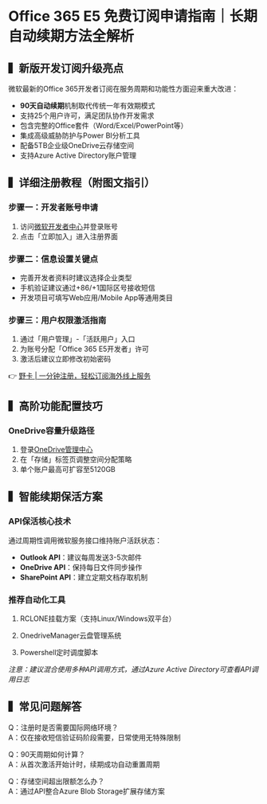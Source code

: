 # Office 365 E5 免费订阅申请指南｜长期自动续期方法全解析

## ▍新版开发订阅升级亮点
微软最新的Office 365开发者订阅在服务周期和功能性方面迎来重大改进：
- **90天自动续期**机制取代传统一年有效期模式
- 支持25个用户许可，满足团队协作开发需求
- 包含完整的Office套件（Word/Excel/PowerPoint等）
- 集成高级威胁防护与Power BI分析工具
- 配备5TB企业级OneDrive云存储空间
- 支持Azure Active Directory账户管理

## ▍详细注册教程（附图文指引）

### 步骤一：开发者账号申请
1. 访问[微软开发者中心](https://developer.microsoft.com/zh-cn/office)并登录账号
2. 点击「立即加入」进入注册界面
   

### 步骤二：信息设置关键点
- 完善开发者资料时建议选择企业类型
- 手机验证建议通过+86/+1国际区号接收短信
- 开发项目可填写Web应用/Mobile App等通用类目
   

### 步骤三：用户权限激活指南
1. 通过「用户管理」-「活跃用户」入口
2. 为账号分配「Office 365 E5开发者」许可
3. 激活后建议立即修改初始密码
   

👉 [野卡 | 一分钟注册，轻松订阅海外线上服务](https://bbtdd.com/yeka)

## ▍高阶功能配置技巧

### OneDrive容量升级路径
1. 登录[OneDrive管理中心](https://admin.onedrive.com/)
2. 在「存储」标签页调整空间分配策略
3. 单个账户最高可扩容至5120GB
   

## ▍智能续期保活方案

### API保活核心技术
通过周期性调用微软服务接口维持账户活跃状态：
- **Outlook API**：建议每周发送3-5次邮件
- **OneDrive API**：保持每日文件同步操作
- **SharePoint API**：建立定期文档存取机制

### 推荐自动化工具
1. RCLONE挂载方案（支持Linux/Windows双平台）
   
2. OnedriveManager云盘管理系统
3. Powershell定时调度脚本

*注意：建议混合使用多种API调用方式，通过Azure Active Directory可查看API调用日志*

## ▍常见问题解答
Q：注册时是否需要国际网络环境？  
A：仅在接收短信验证码阶段需要，日常使用无特殊限制

Q：90天周期如何计算？  
A：从首次激活开始计时，续期成功自动重置周期

Q：存储空间超出限额怎么办？  
A：通过API整合Azure Blob Storage扩展存储方案